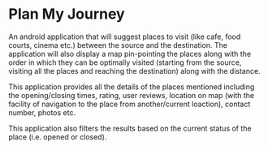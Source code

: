 # Plan My Journey

An android application that will suggest places to visit (like cafe, food courts, cinema etc.) between the source and the destination. The application will also display a map pin-pointing the places along with the order in which they can be optimally visited (starting from the source, visiting all the places and reaching the destination) along with the distance.

This application provides all the details of the places mentioned including the opening/closing times, rating, user reviews, location on map (with the facility of navigation to the place from another/current loaction), contact number, photos etc.

This application also filters the results based on the current status of the place (i.e. opened or closed).
